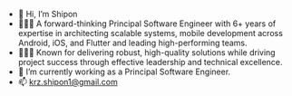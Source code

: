 - 👋 Hi, I’m Shipon
- 🧑🏻‍💻 A forward-thinking Principal Software Engineer with 6+ years of expertise in architecting scalable systems, mobile development across Android, iOS, and Flutter and leading high-performing teams.
- 🧑🏻‍💻 Known for delivering robust, high-quality solutions while driving project success through effective leadership and technical excellence.
- 🧩 I’m currently working as a Principal Software Engineer.
- 📫 krz.shipon1@gmail.com

<!---
krzshipon/krzshipon is a ✨ special ✨ repository because its `README.md` (this file) appears on your GitHub profile.
You can click the Preview link to take a look at your changes.
--->
